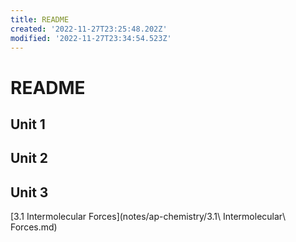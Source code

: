 ```yaml
---
title: README
created: '2022-11-27T23:25:48.202Z'
modified: '2022-11-27T23:34:54.523Z'
---
```


# README
 
## Unit 1

## Unit 2

## Unit 3
[3.1 Intermolecular Forces](notes/ap-chemistry/3.1\ Intermolecular\ Forces.md)

